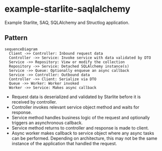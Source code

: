# example-starlite-saqlalchemy

Example Starlite, SAQ, SQLAlchemy and Structlog application.

## Pattern

``` mermaid
sequenceDiagram
  Client ->> Controller: Inbound request data
  Controller ->> Service: Invoke service with data validated by DTO
  Service ->> Repository: View or modify the collection
  Repository ->> Service: Detached SQLAlchemy instance(s)
  Service ->> Queue: Optionally enqueue an async callback
  Service ->> Controller: Outbound data
  Controller ->> Client: Serialize via DTO
  Queue ->> Worker: Worker invoked
  Worker ->> Service: Makes async callback
```

- Request data is deserialized and validated by Starlite before it is received by controller.
- Controller invokes relevant service object method and waits for response.
- Service method handles business logic of the request and optionally triggers an asynchronous
  callback.
- Service method returns to controller and response is made to client.
- Async worker makes callback to service object where any async tasks can be performed.
  Depending on architecture, this may not be the same instance of the application that handled the
  request.
